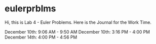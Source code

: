 # eulerprblms
Hi, this is Lab 4 - Euler Problems. Here is the Journal for the Work Time. 

December 10th: 9:06 AM - 9:50 AM
December 10th: 3:16 PM - 4:00 PM
December 14th: 4:00 PM - 4:56 PM
